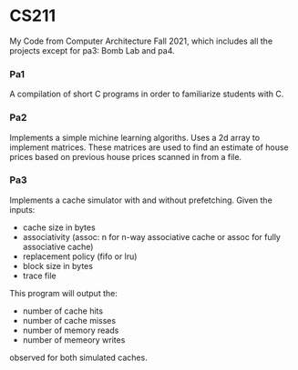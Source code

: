 # CS211
My Code from Computer Architecture Fall 2021, which includes all the projects except for pa3: Bomb Lab and pa4.

### Pa1
A compilation of short C programs in order to familiarize students with C.

### Pa2
Implements a simple michine learning algoriths.
Uses a 2d array to implement matrices. These matrices are used to find an estimate of house prices based on previous house prices scanned in from a file.

### Pa3
Implements a cache simulator with and without prefetching.
Given the inputs:
- cache size in bytes
- associativity (assoc: n for n-way associative cache or assoc for fully associative cache)
- replacement policy (fifo or lru)
- block size in bytes
- trace file

This program will output the:
- number of cache hits
- number of cache misses
- number of memory reads
- number of memeory writes

observed for both simulated caches.
